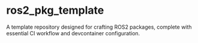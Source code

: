 # ros2_pkg_template
A template repository designed for crafting ROS2 packages, complete with essential CI workflow and devcontainer configuration.
